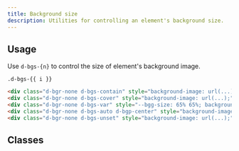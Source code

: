 ```yaml
---
title: Background size
description: Utilities for controlling an element's background size.
---
```


## Usage

Use `d-bgs-{n}` to control the size of element's background image.

<code-well-header class="d-fl-col4 d-fw-wrap d-flg12 d-p12 d-bgc-black-200 d-bgo50" custom>
  <div class="d-d-flex d-fd-column d-ai-center d-stack4" v-for="i in sizes">
      <div
        class="d-fl-center d-w128 d-h128 d-bgc-magenta-200 d-bar8 d-bc-purple-200 d-of-hidden d-bgr-none"
        style="background-image: url('https://4.bp.blogspot.com/-EVbXg5iW6qY/ULcKZEC-bnI/AAAAAAAACCI/kZDtjeKwQlo/s1600/puffin1.jpg');"
        :style="i === 'var' ? '--bgg-size: 65% 65%;' : ''"
        :class="[{'d-bgp-center': i === 'auto'}, `d-bgs-${i}`]"
      >
      </div>
      <code>.d-bgs-{{ i }}</code>
  </div>
</code-well-header>

```html
<div class="d-bgr-none d-bgs-contain" style="background-image: url(...);">...</div>
<div class="d-bgr-none d-bgs-cover" style="background-image: url(...);">...</div>
<div class="d-bgr-none d-bgs-var" style="--bgg-size: 65% 65%; background-image: url(...);">...</div>
<div class="d-bgr-none d-bgs-auto d-bgp-center" style="background-image: url(...);">...</div>
<div class="d-bgr-none d-bgs-unset" style="background-image: url(...);">...</div>
```

<script setup>
  const sizes = ['contain', 'cover', 'var', 'auto', 'unset'];
</script>

## Classes

<utility-class-table>
  <template #content>
    <tbody>
      <tr v-for="i in sizes">
        <th scope="row" class="d-code--sm d-fc-purple-400">.d-bgp-{{ i }}</th>
        <td class="d-code--sm">
          background-size:
            <span v-if="i === 'var'"> var(--bgg-size, 100% 100%); </span>
            <span v-else >{{ i }} !important; </span>
        </td>
      </tr>
    </tbody>
  </template>
</utility-class-table>

